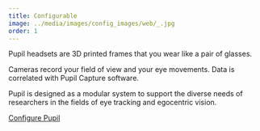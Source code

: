 ```yaml
---
title: Configurable
image: ../media/images/config_images/web/_.jpg
order: 1
---
```


Pupil headsets are 3D printed frames that you wear like a pair of glasses.

Cameras record your field of view and your eye movements. Data is correlated with Pupil Capture software. 

Pupil is designed as a modular system to support the diverse needs of researchers in the fields of eye tracking and egocentric vision. 

<a href="/store" class="Button">Configure Pupil</a>